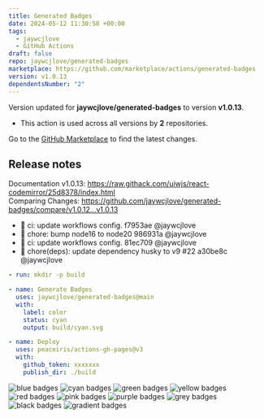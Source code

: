 ```yaml
---
title: Generated Badges
date: 2024-05-12 11:30:58 +00:00
tags:
  - jaywcjlove
  - GitHub Actions
draft: false
repo: jaywcjlove/generated-badges
marketplace: https://github.com/marketplace/actions/generated-badges
version: v1.0.13
dependentsNumber: "2"
---
```



Version updated for **jaywcjlove/generated-badges** to version **v1.0.13**.
- This action is used across all versions by **2** repositories.

Go to the [GitHub Marketplace](https://github.com/marketplace/actions/generated-badges) to find the latest changes.

## Release notes

Documentation v1.0.13: https://raw.githack.com/uiwjs/react-codemirror/25d8378/index.html  
Comparing Changes: https://github.com/jaywcjlove/generated-badges/compare/v1.0.12...v1.0.13  

- 💢 ci: update workflows config. f7953ae @jaywcjlove
- 💄 chore: bump node16 to node20 986931a @jaywcjlove
- 💢 ci: update workflows config. 81ec709 @jaywcjlove
- 💄 chore(deps): update dependency husky to v9 #22 a30be8c @jaywcjlove

```yml
- run: mkdir -p build

- name: Generate Badges
  uses: jaywcjlove/generated-badges@main
  with:
    label: color
    status: cyan
    output: build/cyan.svg

- name: Deploy
  uses: peaceiris/actions-gh-pages@v3
  with:
    github_token: xxxxxxx
    publish_dir: ./build
```

![blue badges](https://jaywcjlove.github.io/generated-badges/blue.svg) ![cyan badges](https://jaywcjlove.github.io/generated-badges/cyan.svg) ![green badges](https://jaywcjlove.github.io/generated-badges/green.svg) ![yellow badges](https://jaywcjlove.github.io/generated-badges/yellow.svg) ![red badges](https://jaywcjlove.github.io/generated-badges/red.svg) ![pink badges](https://jaywcjlove.github.io/generated-badges/pink.svg) ![purple badges](https://jaywcjlove.github.io/generated-badges/purple.svg) ![grey badges](https://jaywcjlove.github.io/generated-badges/grey.svg) ![black badges](https://jaywcjlove.github.io/generated-badges/black.svg) ![gradient badges](https://jaywcjlove.github.io/generated-badges/gradient.svg)
